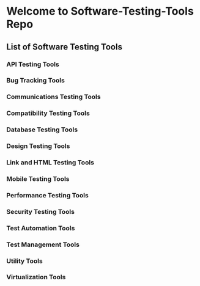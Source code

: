 # Welcome to Software-Testing-Tools Repo 
## List of Software Testing Tools
### API Testing Tools
### Bug Tracking Tools
### Communications Testing Tools
### Compatibility Testing Tools
### Database Testing Tools
### Design Testing Tools
### Link and HTML Testing Tools
### Mobile Testing Tools
### Performance Testing Tools
### Security Testing Tools
### Test Automation Tools
### Test Management Tools
### Utility Tools
### Virtualization Tools



